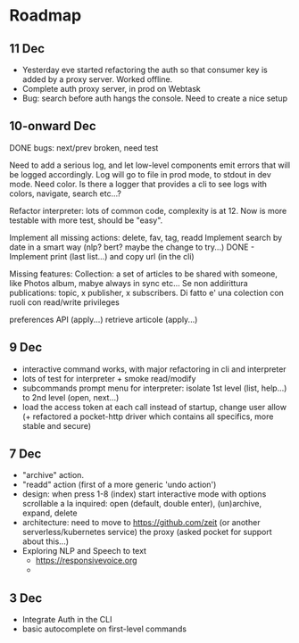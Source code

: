 # Roadmap

## 11 Dec

* Yesterday eve started refactoring the auth so that consumer key is added by a proxy server. Worked offline. 
* Complete auth proxy server, in prod on Webtask
* Bug: search before auth hangs the console. Need to create a nice setup


## 10-onward Dec

DONE bugs: next/prev broken, need test

Need to add a serious log, and let low-level components emit errors that will be logged accordingly. Log will go to file in prod mode, to stdout in dev mode. Need color. Is there a logger that provides a cli to see logs with colors, navigate, search etc...?

Refactor interpreter: lots of common code, complexity is at 12. Now is more testable with more test, should be "easy".

Implement all missing actions: delete, fav, tag, readd
Implement search by date in a smart way (nlp? bert? maybe the change to try...)
DONE - Implement print (last list...) and copy url (in the cli)

Missing features: 
  Collection: a set of articles to be shared with someone, like Photos album, mabye always in sync etc...
  Se non addirittura publications: topic, x publisher, x subscribers. Di fatto e' una colection con ruoli con read/write privileges
  

preferences API (apply...)
retrieve articole (apply...)

## 9 Dec

* interactive command works, with major refactoring in cli and interpreter
* lots of test for interpreter + smoke read/modify
* subcommands prompt menu for interpreter: isolate 1st level (list, help...) to 2nd level (open, next...)
* load the access token at each call instead of startup, change user allow (+ refactored a pocket-http driver which contains all specifics, more stable and secure)

## 7 Dec

* "archive" action. 
* "readd" action (first of a more generic 'undo action')
* design: when press 1-8 (index) start interactive mode with options scrollable a la inquired: open (default, double enter), (un)archive, expand, delete
* architecture: need to move to https://github.com/zeit (or another serverless/kubernetes service) the proxy (asked pocket for support about this...)
* Exploring NLP and Speech to text
  - https://responsivevoice.org
  - 

## 3 Dec

* Integrate Auth in the CLI
* basic autocomplete on first-level commands
